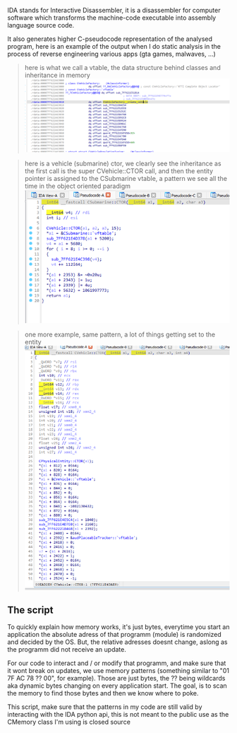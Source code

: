 IDA stands for Interactive Disassembler, it is a disassembler for computer software which transforms the machine-code executable into assembly language source code.

It also generates higher C-pseudocode representation of the analysed program, here is an example of the output when I do static analysis in the process of reverse engineering various apps (gta games, malwaves, ...)

> here is what we call a vtable, the data structure behind classes and inheritance in memory
![Alt text](vtable.png)

> here is a vehicle (submarine) ctor, we clearly see the inheritance as the first call is the super CVehicle::CTOR call, and then the entity pointer is assigned to the CSubmarine vtable, a pattern we see all the time in the object oriented paradigm
![Alt text](csubmarine_ctor.png)

> one more example, same pattern, a lot of things getting set to the entity
![Alt text](cvehicle_ctor.png)


## The script

To quickly explain how memory works, it's just bytes, everytime you start an application the absolute adress of that programm (module) is randomized and decided by the OS. But, the relative adresses doesnt change, aslong as the programm did not receive an update.

For our code to interact and / or modify that programm, and make sure that it wont break on updates, we use memory patterns (something similar to "01 7F AC 78 ?? 00", for example). Those are just bytes, the ?? being wildcards aka dynamic bytes changing on every application start. The goal, is to scan the memory to find those bytes and then we know where to poke.

This script, make sure that the patterns in my code are still valid by interacting with the IDA python api, this is not meant to the public use as the CMemory class I'm using is closed source
